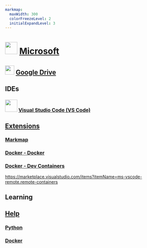 ```yaml
---
markmap:
  maxWidth: 300
  colorFreezeLevel: 2
  initialExpandLevel: 3
---
```


# <img src='https://i.imgur.com/YeX1O1Q.png' style='height:40px;width:auto'> [Microsoft](https://www.microsoft.com/)

## <img src='https://i.imgur.com/ZNXS54N.png' style='height:30px;width:auto'> [Google Drive](https://drive.google.com/drive/folders/1uQy9D7MreYrBxzhrrn73w0HeP1zwzzTa?usp=sharing)

## IDEs

### <img src='https://i.imgur.com/SVEqnbl.png' style='height:40px;width:auto'> [Visual Studio Code (VS Code)](https://code.visualstudio.com/)

## [Extensions](https://marketplace.visualstudio.com/)
### [Markmap](https://marketplace.visualstudio.com/items?itemName=gera2ld.markmap-vscode)
### [Docker - Docker](https://marketplace.visualstudio.com/items?itemName=ms-azuretools.vscode-docker)
### [Docker - Dev Containers](https://marketplace.visualstudio.com/items?itemName=ms-vscode-remote.remote-containers)

https://marketplace.visualstudio.com/items?itemName=ms-vscode-remote.remote-containers

## Learning

## [Help](https://code.visualstudio.com/docs)

### [Python](https://code.visualstudio.com/docs/python/python-quick-start)
### [Docker](https://code.visualstudio.com/docs/containers/overview)
